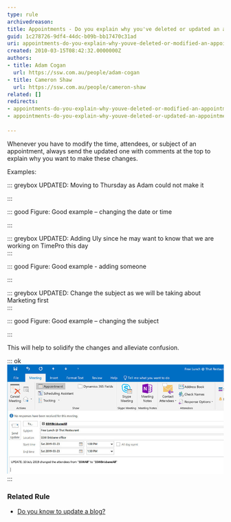 ```yaml
---
type: rule
archivedreason: 
title: Appointments - Do you explain why you've deleted or updated an appointment?
guid: 1c278726-9df4-44dc-b09b-bb17470c31ad
uri: appointments-do-you-explain-why-youve-deleted-or-modified-an-appointment
created: 2010-03-15T08:42:32.0000000Z
authors:
- title: Adam Cogan
  url: https://ssw.com.au/people/adam-cogan
- title: Cameron Shaw
  url: https://ssw.com.au/people/cameron-shaw
related: []
redirects:
- appointments-do-you-explain-why-youve-deleted-or-modified-an-appointment
- appointments-do-you-explain-why-youve-deleted-or-updated-an-appointment

---
```


Whenever you have to modify the time, attendees, or subject of an appointment, always send the updated one with comments at the top to explain why you want to make these changes.

<!--endintro-->

Examples:


::: greybox
UPDATED: Moving to Thursday as Adam could not make it

:::


::: good
Figure: Good example – changing the date or time

:::


::: greybox
UPDATED: Adding Uly since he may want to know that we are working on TimePro this day  
:::


::: good
Figure: Good example - adding someone


:::


::: greybox
UPDATED: Change the subject as we will be taking about Marketing first  
:::


::: good
Figure: Good example – changing the subject


:::




This will help to solidify the changes and alleviate confusion.


::: ok  
![Figure: Explaining the change that has been made using the prefix "UPDATE:". Using brackets is also an option](AppointmentWithComments.jpg)  
:::

### Related Rule


* [Do you know to update a blog?](/do-you-know-to-update-a-blog)
